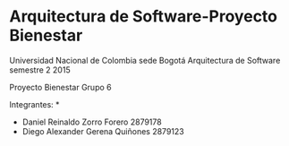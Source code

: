 Arquitectura de Software-Proyecto Bienestar
====================
Universidad Nacional de Colombia sede Bogotá
Arquitectura de Software semestre 2 2015

Proyecto Bienestar Grupo 6

Integrantes:
 *
 * Daniel Reinaldo Zorro Forero        2879178
 * Diego Alexander Gerena Quiñones     2879123